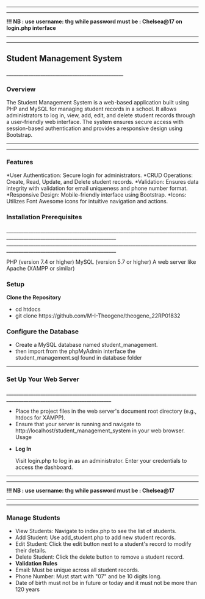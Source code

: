 
______________________________________________________________________________________________________
______________________________________________________________________________________________________
<b>!!! NB : use username: <b>thg</b> while password must be : <b>Chelsea@17</b> on login.php interface</b>
___________________________________________________________________________________________________________
_______________________________________________________________________________________________________________




<h2>Student Management System</h2>  
________________________________________________

<h3>Overview</h3>

The Student Management System is a web-based application built using PHP and MySQL for managing student records in a school. It allows administrators to log in, view, add, edit, and delete student records through a user-friendly web interface. The system ensures secure access with session-based authentication and provides a responsive design using Bootstrap.
___________________________________________________________________________________________________________________________________________
____________________________________________________________________________________________________________________________________________

<h3>Features</h3>

*User Authentication: Secure login for administrators.
*CRUD Operations: Create, Read, Update, and Delete student records.
*Validation: Ensures data integrity with validation for email uniqueness and phone number format.
*Responsive Design: Mobile-friendly interface using Bootstrap.
*Icons: Utilizes Font Awesome icons for intuitive navigation and actions.
<h3>Installation Prerequisites</h3>  
___________________________________________________________________________________________________________________________
___________________________________________________________________________________________________________________________

PHP (version 7.4 or higher)
MySQL (version 5.7 or higher)
A web server like Apache (XAMPP or similar)
<h3>Setup</h3>
<b>Clone the Repository</b>  
<ul>
  <li>cd htdocs</li>
  <li>git clone https://github.com/M-I-Theogene/theogene_22RP01832</li>
</li>
</ul>

<h3>Configure the Database</h3>
<ul>
  <li>Create a MySQL database named student_management.</li>
  <li>then import from the phpMyAdmin interface the student_management.sql found in database folder </li>
</ul>



_________________________________________________________________________________________________________________

<h3>Set Up Your Web Server</h3>
_________________________________________________________________________________________________________________________

<ul>
  <li>Place the project files in the web server's document root directory (e.g., htdocs for XAMPP).</li>
  <li>Ensure that your server is running and navigate to http://localhost/student_management_system in your web browser.
Usage</li>
<li>
  
<b>Log In</b>

Visit login.php to log in as an administrator. Enter your credentials to access the dashboard.
</li>
  
</ul>



______________________________________________________________________________________________________
______________________________________________________________________________________________________
<b>!!! NB : use username: thg while password must be : Chelsea@17</b>
___________________________________________________________________________________________________________
_______________________________________________________________________________________________________________


<h3>Manage Students</h3>
<ul>
  <li>
    View Students: Navigate to index.php to see the list of students.

  </li>
  <li>
    Add Student: Use add_student.php to add new student records.
  </li>
  <li>
    Edit Student: Click the edit button next to a student's record to modify their details.</li>
  </li>
  
  <li>Delete Student: Click the delete button to remove a student record.</li>

  <li>
   <b> Validation Rules</b>
<li> Email: Must be unique across all student records.</li>
<li>Phone Number: Must start with "07" and be 10 digits long.</li>
<li></i>Date of birth must not be in future or today and it must not be more than 120 years</li>
  </li>
  
</ul>


